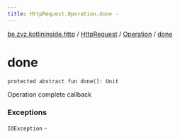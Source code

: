 ```yaml
---
title: HttpRequest.Operation.done - 
---
```


[be.zvz.kotlininside.http](../../index.html) / [HttpRequest](../index.html) / [Operation](index.html) / [done](./done.html)

# done

`protected abstract fun done(): Unit`

Operation complete callback

### Exceptions

`IOException` - 
